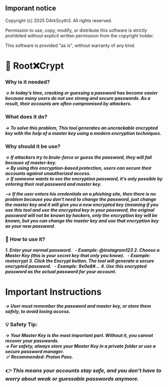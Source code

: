 ## Imporant notice

Copyright (c) 2025 D4rkScyth3. All rights reserved.

Permission to use, copy, modify, or distribute this software is strictly prohibited 
without explicit written permission from the copyright holder.

This software is provided "as is", without warranty of any kind.  

<b><b>

# **🔐 Root❌Crypt**

### Why is it needed?

*-> In today’s time, cracking or guessing a password has become easier because many users do not use strong and secure passwords. As a result, their accounts are often compromised by attackers.*

### What does it do?

*-> To solve this problem, This tool generates an uncrackable encrypted key with the help of a master key using a modern encryption techniques.*

### Why should it be use?

*-> If attackers try to brute-force or guess the password, they will fail because of master-key.*   
*-> By using this encryption-based protection, users can secure their accounts against unauthorized access.*  
*-> If someone wants to see the encryption password, it’s only possible by entering their real password and master key.*  

*--> If the user enters his credentials on a phishing site, then there is no problem because you don't need to change the password, just change the master key and        it will give you a new encrypted key (meaning if you use this tool and use the encrypted key in your password, the original password will not be known by             hackers, only the encryption key will be known, but you can change the master key and use that encryption key as your new password.*  

### **📝 How to use it?**

*1\. Enter your normal password.*
*&nbsp;  - Example: @instagram123*
*2\. Choose a Master Key (this is your secret key that only you know).*
*&nbsp;  - Example: rootxcrypt*
*3\. Click the Encrypt button. The tool will generate a secure encrypted password.*
*&nbsp;  - Example: 9x0a$#...*
*4\. Use this encrypted password as the actual password for your account.*


# Important Instructions

*-> User must remember the password and master key, or store them safely, to avoid losing access.*
### **💡 Safety Tip:**
*-> Your Master Key is the most important part. Without it, you cannot recover your passwords.*  
*-> For safety, always store your Master Key in a private folder or use a secure password manager.*  
&nbsp;<b>✅ *Recommended: Proton Pass.*  </b>

### *👉 This means your accounts stay safe, and you don’t have to worry about weak or guessable passwords anymore.*






